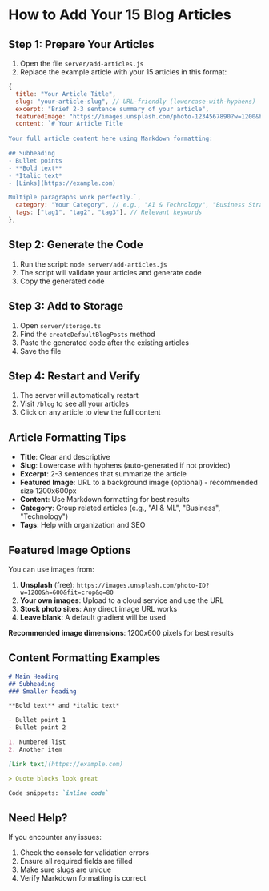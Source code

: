 # How to Add Your 15 Blog Articles

## Step 1: Prepare Your Articles

1. Open the file `server/add-articles.js`
2. Replace the example article with your 15 articles in this format:

```javascript
{
  title: "Your Article Title",
  slug: "your-article-slug", // URL-friendly (lowercase-with-hyphens)
  excerpt: "Brief 2-3 sentence summary of your article",
  featuredImage: "https://images.unsplash.com/photo-1234567890?w=1200&h=600&fit=crop&q=80", // Background image URL (optional)
  content: `# Your Article Title
  
Your full article content here using Markdown formatting:

## Subheading
- Bullet points
- **Bold text**
- *Italic text*
- [Links](https://example.com)

Multiple paragraphs work perfectly.`,
  category: "Your Category", // e.g., "AI & Technology", "Business Strategy"
  tags: ["tag1", "tag2", "tag3"], // Relevant keywords
},
```

## Step 2: Generate the Code

1. Run the script: `node server/add-articles.js`
2. The script will validate your articles and generate code
3. Copy the generated code

## Step 3: Add to Storage

1. Open `server/storage.ts`
2. Find the `createDefaultBlogPosts` method
3. Paste the generated code after the existing articles
4. Save the file

## Step 4: Restart and Verify

1. The server will automatically restart
2. Visit `/blog` to see all your articles
3. Click on any article to view the full content

## Article Formatting Tips

- **Title**: Clear and descriptive
- **Slug**: Lowercase with hyphens (auto-generated if not provided)
- **Excerpt**: 2-3 sentences that summarize the article
- **Featured Image**: URL to a background image (optional) - recommended size 1200x600px
- **Content**: Use Markdown formatting for best results
- **Category**: Group related articles (e.g., "AI & ML", "Business", "Technology")
- **Tags**: Help with organization and SEO

## Featured Image Options

You can use images from:
1. **Unsplash** (free): `https://images.unsplash.com/photo-ID?w=1200&h=600&fit=crop&q=80`
2. **Your own images**: Upload to a cloud service and use the URL
3. **Stock photo sites**: Any direct image URL works
4. **Leave blank**: A default gradient will be used

**Recommended image dimensions**: 1200x600 pixels for best results

## Content Formatting Examples

```markdown
# Main Heading
## Subheading
### Smaller heading

**Bold text** and *italic text*

- Bullet point 1
- Bullet point 2

1. Numbered list
2. Another item

[Link text](https://example.com)

> Quote blocks look great

Code snippets: `inline code`
```

## Need Help?

If you encounter any issues:
1. Check the console for validation errors
2. Ensure all required fields are filled
3. Make sure slugs are unique
4. Verify Markdown formatting is correct